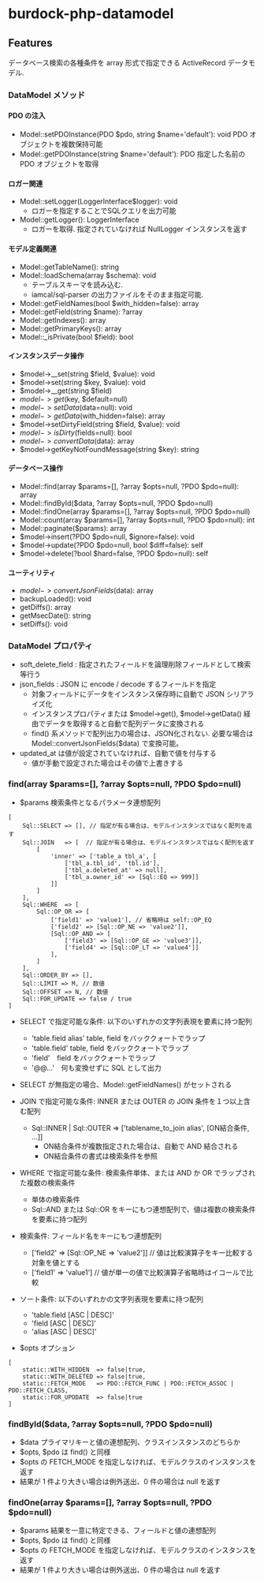 # burdock-php-datamodel

## Features

データベース検索の各種条件を array 形式で指定できる ActiveRecord データモデル.

### DataModel メソッド

#### PDO の注入

* Model::setPDOInstance(PDO $pdo, string $name='default'): void PDO オブジェクトを複数保持可能
* Model::getPDOInstance(string $name='default'): PDO 指定した名前の PDO オブジェクトを取得

#### ロガー関連

* Model::setLogger(LoggerInterface$logger): void
  * ロガーを指定することでSQLクエリを出力可能
* Model::getLogger(): LoggerInterface
  * ロガーを取得. 指定されていなければ NullLogger インスタンスを返す

#### モデル定義関連

* Model::getTableName(): string
* Model::loadSchema(array $schema): void
  * テーブルスキーマを読み込む.
  * iamcal/sql-parser の出力ファイルをそのまま指定可能.
* Model::getFieldNames(bool $with_hidden=false): array 
* Model::getField(string $name): ?array
* Model::getIndexes(): array
* Model::getPrimaryKeys(): array
* Model::_isPrivate(bool $field): bool

#### インスタンスデータ操作

* $model->__set(string $field, $value): void
* $model->set(string $key, $value): void
* $model->__get(string $field)
* $model->get($key, $default=null)
* $model->setData($data=null): void
* $model->getData($with_hidden=false): array
* $model->setDirtyField(string $field, $value): void
* $model->isDirty($fields=null): bool
* $model->convertData($data): array
* $model->getKeyNotFoundMessage(string $key): string

#### データベース操作

* Model::find(array $params=[], ?array $opts=null, ?PDO $pdo=null): array
* Model::findById($data, ?array $opts=null, ?PDO $pdo=null)
* Model::findOne(array $params=[], ?array $opts=null, ?PDO $pdo=null)
* Model::count(array $params=[], ?array $opts=null, ?PDO $pdo=null): int
* Model::paginate($params): array
* $model->insert(?PDO $pdo=null, $ignore=false): void
* $model->update(?PDO $pdo=null, bool $diff=false): self
* $model->delete(?bool $hard=false, ?PDO $pdo=null): self

#### ユーティリティ

* $model->convertJsonFields($data): array
* backupLoaded(): void
* getDiffs(): array
* getMsecDate(): string
* setDiffs(): void


### DataModel プロパティ

* soft_delete_field : 指定されたフィールドを論理削除フィールドとして検索等行う
* json_fields : JSON に encode / decode するフィールドを指定
  * 対象フィールドにデータをインスタンス保存時に自動で JSON シリアライズ化
  * インスタンスプロパティまたは $model->get(), $model->getData() 経由でデータを取得すると自動で配列データに変換される
  * find() 系メソッドで配列出力の場合は、JSON化されない. 必要な場合は Model::convertJsonFields($data) で変換可能。
* updated_at は値が設定されていなければ、自動で値を付与する
  * 値が手動で設定された場合はその値で上書きする

### find(array $params=[], ?array $opts=null, ?PDO $pdo=null)

* $params 検索条件となるパラメータ連想配列

```
[
    Sql::SELECT => [], // 指定が有る場合は、モデルインスタンスではなく配列を返す
    Sql::JOIN   => [  // 指定が有る場合は、モデルインスタンスではなく配列を返す
        [
            'inner' => ['table_a tbl_a', [
                ['tbl_a.tbl_id', 'tbl.id'],
                ['tbl_a.deleted_at' => null],
                ['tbl_a.owner_id' => [Sql::EQ => 999]]
            ]]
        ]
    ],
    Sql::WHERE  => [
        Sql::OP_OR => [
            ['field1' => 'value1'], // 省略時は self::OP_EQ
            ['field2' => [Sql::OP_NE => 'value2']],
            [Sql::OP_AND => [
                ['field3' => [Sql::OP_GE => 'value3']],
                ['field4' => [Sql::OP_LT => 'value4']]
            ],
        ]
    ],
    Sql::ORDER_BY => [],
    Sql::LIMIT => M, // 数値
    Sql::OFFSET => N, // 数値
    Sql::FOR_UPDATE => false / true
]
```

  * SELECT で指定可能な条件: 以下のいずれかの文字列表現を要素に持つ配列
    * 'table.field alias' table, field をバッククォートでラップ
    * 'table.field' table, field をバッククォートでラップ
    * 'field'　field をバッククォートでラップ
    * '@@...'　何も変換せずに SQL として出力
  * SELECT が無指定の場合、Model::getFieldNames() がセットされる

  * JOIN で指定可能な条件: INNER または OUTER の JOIN 条件を１つ以上含む配列
    * Sql::INNER | Sql::OUTER => ['tablename_to_join alias', [ON結合条件, ...]]
      * ON結合条件が複数指定された場合は、自動で AND 結合される
      * ON結合条件の書式は検索条件を参照

  * WHERE で指定可能な条件: 検索条件単体、または AND か OR でラップされた複数の検索条件
    * 単体の検索条件
    * Sql::AND または Sql::OR をキーにもつ連想配列で、値は複数の検索条件を要素に持つ配列
  
  * 検索条件: フィールド名をキーにもつ連想配列
    * ['field2' => [Sql::OP_NE => 'value2']] // 値は比較演算子をキー比較する対象を値とする
    * ['field1' => 'value1']                 // 値が単一の値で比較演算子省略時はイコールで比較

  * ソート条件:  以下のいずれかの文字列表現を要素に持つ配列
    * 'table.field [ASC | DESC]'
    * 'field [ASC | DESC]'
    * 'alias [ASC | DESC]'

* $opts オプション

```
[
    static::WITH_HIDDEN  => false|true,
    static::WITH_DELETED => false|true,
    static::FETCH_MODE   => PDO::FETCH_FUNC | PDO::FETCH_ASSOC | PDO::FETCH_CLASS,
    static::FOR_UPODATE  => false|true
]
```

### findById($data, ?array $opts=null, ?PDO $pdo=null)

* $data プライマリキーと値の連想配列、クラスインスタンスのどちらか
* $opts, $pdo は find() と同様
* $opts の FETCH_MODE を指定しなければ、モデルクラスのインスタンスを返す
* 結果が 1 件より大きい場合は例外送出、0 件の場合は null を返す

### findOne(array $params=[], ?array $opts=null, ?PDO $pdo=null)

* $params 結果を一意に特定できる、フィールドと値の連想配列
* $opts, $pdo は find() と同様
* $opts の FETCH_MODE を指定しなければ、モデルクラスのインスタンスを返す
* 結果が 1 件より大きい場合は例外送出、0 件の場合は null を返す

